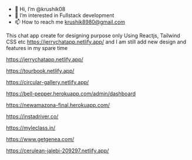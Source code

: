 - 👋 Hi, I’m @krushik08
- 👀 I’m interested in Fullstack development
- 📫 How to reach me krushik8980@gmail.com

<!---
krushik08/krushik08 is a ✨ special ✨ repository because its `README.md` (this file) appears on your GitHub profile.
You can click the Preview link to take a look at your changes.
--->
 
This chat app create for designing purpose only Using Reactjs, Tailwind CSS etc https://jerrychatapp.netlify.app/ and I am still add new design and features in my spare time
 
https://jerrychatapp.netlify.app/

https://tourbook.netlify.app/

https://circular-gallery.netlify.app/

https://bell-pepper.herokuapp.com/admin/dashboard

https://newamazona-final.herokuapp.com/

https://instadriver.co/

https://myleclass.in/

https://www.getgenea.com/

https://cerulean-jalebi-209297.netlify.app/
